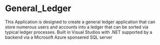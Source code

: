 # General_Ledger
This Application is designed to create a general ledger application that can store numerous users and accounts into a ledger that can be sorted via typical ledger processes. Built in Visual Studios with .NET supported by a backend via a Microsoft Azure sponsered SQL server

